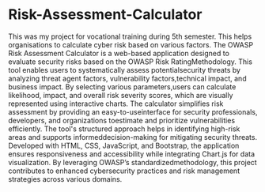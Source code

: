 # Risk-Assessment-Calculator
This was my project for vocational training during 5th semester. This helps organisations to calculate cyber risk based on various factors.
The OWASP Risk Assessment Calculator is a web-based application designed to evaluate security risks based on the OWASP Risk RatingMethodology. This tool enables users to systematically assess potentialsecurity threats by analyzing threat agent factors, vulnerability factors,technical impact, and business impact. By selecting various parameters,users can calculate likelihood, impact, and overall risk severity scores, which are visually represented using interactive charts. The calculator simplifies risk assessment by providing an easy-to-useinterface for security professionals, developers, and organizations toestimate and prioritize vulnerabilities efficiently. The tool's structured approach helps in identifying high-risk areas and supports informeddecision-making for mitigating security threats. Developed with HTML, CSS, JavaScript, and Bootstrap, the application ensures responsiveness and accessibility while integrating Chart.js for data visualization. By leveraging OWASP’s standardizedmethodology, this project contributes to enhanced cybersecurity practices and risk management strategies across various domains.
